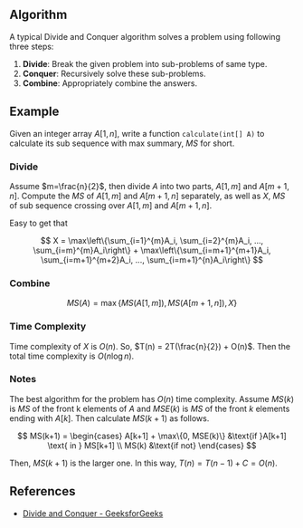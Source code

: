 ## Algorithm

A typical Divide and Conquer algorithm solves a problem using following three steps:

1. **Divide**: Break the given problem into sub-problems of same type.
2. **Conquer**: Recursively solve these sub-problems.
3. **Combine**: Appropriately combine the answers.

## Example

Given an integer array $A[1, n]$, write a function `calculate(int[] A)` to calculate its sub sequence with max summary, $MS$ for short.

### Divide

Assume $m=\frac{n}{2}$, then divide $A$ into two parts, $A[1, m]$ and $A[m+1,n]$. Compute the $MS$ of $A[1,m]$ and $A[m+1,n]$ separately, as well as $X$, $MS$ of sub sequence crossing over $A[1,m]$ and $A[m+1,n]$.

Easy to get that

$$
X = \max\left\{\sum_{i=1}^{m}A_i, \sum_{i=2}^{m}A_i, ..., \sum_{i=m}^{m}A_i\right\} + \max\left\{\sum_{i=m+1}^{m+1}A_i, \sum_{i=m+1}^{m+2}A_i, ..., \sum_{i=m+1}^{n}A_i\right\}
$$

### Combine

$$
MS(A) = \max\{MS(A[1,m]), MS(A[m+1,n]), X \}
$$

### Time Complexity

Time complexity of $X$ is $O(n)$. So, $T(n) = 2T(\frac{n}{2}) + O(n)$. Then the total time complexity is $O(n\log{n})$.

### Notes

The best algorithm for the problem has $O(n)$ time complexity. Assume $MS(k)$ is $MS$ of the front k elements of $A$ and $MSE(k)$ is $MS$ of the front $k$ elements ending with $A[k]$. Then calculate $MS(k+1)$ as follows.

$$
MS(k+1) =
    \begin{cases}
        A[k+1] + \max\{0, MSE(k)\} &\text{if }A[k+1] \text{ in } MS[k+1] \\
        MS(k) &\text{if not}
    \end{cases}
$$

Then, $MS(k+1)$ is the larger one. In this way, $T(n) = T(n-1) + C = O(n)$.

## References

-   [Divide and Conquer - GeeksforGeeks](https://www.geeksforgeeks.org/divide-and-conquer/)
